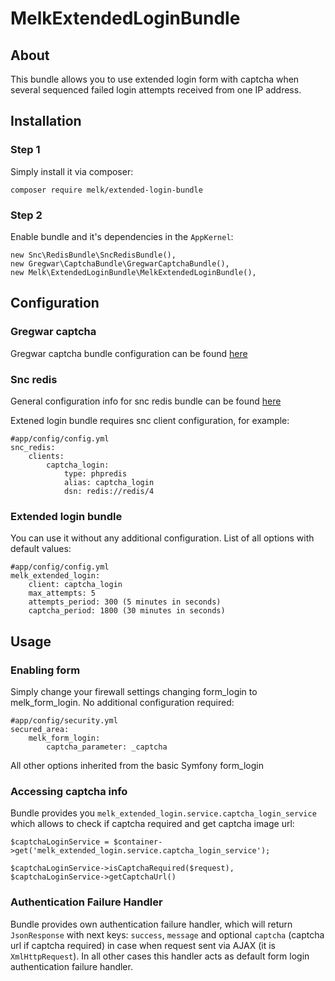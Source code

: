 # MelkExtendedLoginBundle

## About

This bundle allows you to use extended login form with captcha when several 
sequenced failed login attempts received from one IP address.
 
## Installation

### Step 1

Simply install it via composer:

`composer require melk/extended-login-bundle`

### Step 2

Enable bundle and it's dependencies in the `AppKernel`:

```
new Snc\RedisBundle\SncRedisBundle(),
new Gregwar\CaptchaBundle\GregwarCaptchaBundle(),
new Melk\ExtendedLoginBundle\MelkExtendedLoginBundle(),
```

## Configuration

### Gregwar captcha

Gregwar captcha bundle configuration can be found [here](https://github.com/Gregwar/CaptchaBundle)

### Snc redis

General configuration info for snc redis bundle can be found [here](https://github.com/snc/SncRedisBundle)

Extened login bundle requires snc client configuration, for example:

```
#app/config/config.yml
snc_redis:
    clients:
        captcha_login:
            type: phpredis
            alias: captcha_login
            dsn: redis://redis/4
```

### Extended login bundle

You can use it without any additional configuration. List of all options with 
default values:

```
#app/config/config.yml
melk_extended_login:
    client: captcha_login
    max_attempts: 5
    attempts_period: 300 (5 minutes in seconds)
    captcha_period: 1800 (30 minutes in seconds)
```

## Usage

### Enabling form

Simply change your firewall settings changing form_login to melk_form_login. No 
additional configuration required:

```
#app/config/security.yml
secured_area:
    melk_form_login:
        captcha_parameter: _captcha
```

All other options inherited from the basic Symfony form_login

### Accessing captcha info

Bundle provides you `melk_extended_login.service.captcha_login_service`
which allows to check if captcha required and get captcha image url:

```
$captchaLoginService = $container->get('melk_extended_login.service.captcha_login_service');

$captchaLoginService->isCaptchaRequired($request),
$captchaLoginService->getCaptchaUrl()
```

### Authentication Failure Handler

Bundle provides own authentication failure handler, which will return `JsonResponse` with next
keys: `success`, `message` and optional `captcha` (captcha url if captcha required) in case
when request sent via AJAX (it is  `XmlHttpRequest`). In all other cases this handler acts as
default form login authentication failure handler.